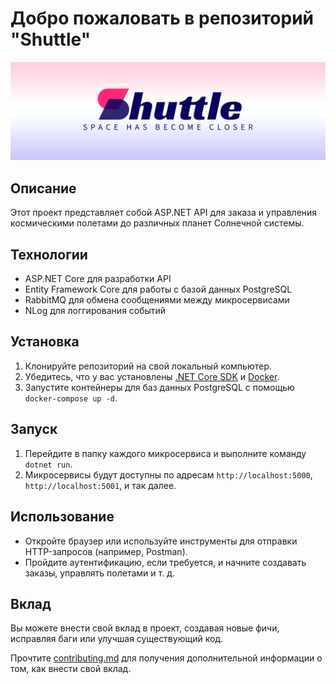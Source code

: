 # Добро пожаловать в репозиторий "Shuttle"
<img src="shuttle-logo-for-readme.png">

## Описание

Этот проект представляет собой ASP.NET API для заказа и управления космическими полетами до различных планет Солнечной системы.

## Технологии

- ASP.NET Core для разработки API
- Entity Framework Core для работы с базой данных PostgreSQL
- RabbitMQ для обмена сообщениями между микросервисами
- NLog для логгирования событий

## Установка

1. Клонируйте репозиторий на свой локальный компьютер.
2. Убедитесь, что у вас установлены [.NET Core SDK](https://dotnet.microsoft.com/download) и [Docker](https://www.docker.com/).
3. Запустите контейнеры для баз данных PostgreSQL с помощью `docker-compose up -d`.

## Запуск

1. Перейдите в папку каждого микросервиса и выполните команду `dotnet run`.
2. Микросервисы будут доступны по адресам `http://localhost:5000`, `http://localhost:5001`, и так далее.

## Использование

- Откройте браузер или используйте инструменты для отправки HTTP-запросов (например, Postman).
- Пройдите аутентификацию, если требуется, и начните создавать заказы, управлять полетами и т. д.

## Вклад

Вы можете внести свой вклад в проект, создавая новые фичи, исправляя баги или улучшая существующий код. 

Прочтите [contributing.md](contributing.md/contributing.md) для получения дополнительной информации о том, как внести свой вклад.
